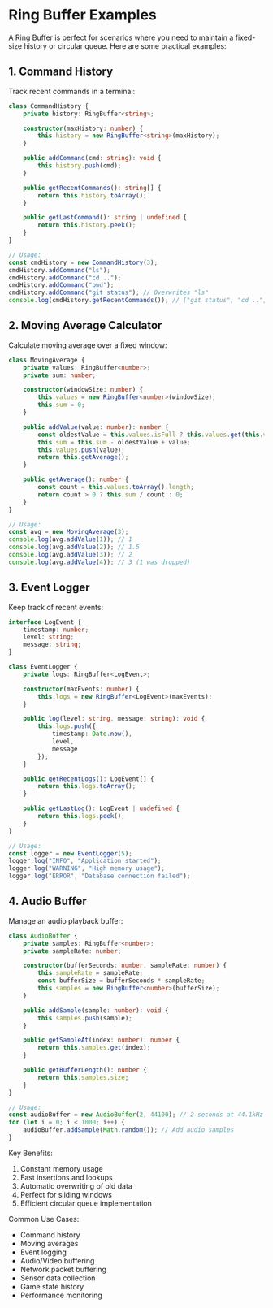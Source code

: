 # Ring Buffer Examples

A Ring Buffer is perfect for scenarios where you need to maintain a fixed-size history or circular queue. Here are some practical examples:

## 1. Command History

Track recent commands in a terminal:

```typescript
class CommandHistory {
    private history: RingBuffer<string>;

    constructor(maxHistory: number) {
        this.history = new RingBuffer<string>(maxHistory);
    }

    public addCommand(cmd: string): void {
        this.history.push(cmd);
    }

    public getRecentCommands(): string[] {
        return this.history.toArray();
    }

    public getLastCommand(): string | undefined {
        return this.history.peek();
    }
}

// Usage:
const cmdHistory = new CommandHistory(3);
cmdHistory.addCommand("ls");
cmdHistory.addCommand("cd ..");
cmdHistory.addCommand("pwd");
cmdHistory.addCommand("git status"); // Overwrites "ls"
console.log(cmdHistory.getRecentCommands()); // ["git status", "cd ..", "pwd"]
```

## 2. Moving Average Calculator

Calculate moving average over a fixed window:

```typescript
class MovingAverage {
    private values: RingBuffer<number>;
    private sum: number;

    constructor(windowSize: number) {
        this.values = new RingBuffer<number>(windowSize);
        this.sum = 0;
    }

    public addValue(value: number): number {
        const oldestValue = this.values.isFull ? this.values.get(this.values.pointer) : 0;
        this.sum = this.sum - oldestValue + value;
        this.values.push(value);
        return this.getAverage();
    }

    public getAverage(): number {
        const count = this.values.toArray().length;
        return count > 0 ? this.sum / count : 0;
    }
}

// Usage:
const avg = new MovingAverage(3);
console.log(avg.addValue(1)); // 1
console.log(avg.addValue(2)); // 1.5
console.log(avg.addValue(3)); // 2
console.log(avg.addValue(4)); // 3 (1 was dropped)
```

## 3. Event Logger

Keep track of recent events:

```typescript
interface LogEvent {
    timestamp: number;
    level: string;
    message: string;
}

class EventLogger {
    private logs: RingBuffer<LogEvent>;

    constructor(maxEvents: number) {
        this.logs = new RingBuffer<LogEvent>(maxEvents);
    }

    public log(level: string, message: string): void {
        this.logs.push({
            timestamp: Date.now(),
            level,
            message
        });
    }

    public getRecentLogs(): LogEvent[] {
        return this.logs.toArray();
    }

    public getLastLog(): LogEvent | undefined {
        return this.logs.peek();
    }
}

// Usage:
const logger = new EventLogger(5);
logger.log("INFO", "Application started");
logger.log("WARNING", "High memory usage");
logger.log("ERROR", "Database connection failed");
```

## 4. Audio Buffer

Manage an audio playback buffer:

```typescript
class AudioBuffer {
    private samples: RingBuffer<number>;
    private sampleRate: number;

    constructor(bufferSeconds: number, sampleRate: number) {
        this.sampleRate = sampleRate;
        const bufferSize = bufferSeconds * sampleRate;
        this.samples = new RingBuffer<number>(bufferSize);
    }

    public addSample(sample: number): void {
        this.samples.push(sample);
    }

    public getSampleAt(index: number): number {
        return this.samples.get(index);
    }

    public getBufferLength(): number {
        return this.samples.size;
    }
}

// Usage:
const audioBuffer = new AudioBuffer(2, 44100); // 2 seconds at 44.1kHz
for (let i = 0; i < 1000; i++) {
    audioBuffer.addSample(Math.random()); // Add audio samples
}
```

Key Benefits:
1. Constant memory usage
2. Fast insertions and lookups
3. Automatic overwriting of old data
4. Perfect for sliding windows
5. Efficient circular queue implementation

Common Use Cases:
- Command history
- Moving averages
- Event logging
- Audio/Video buffering
- Network packet buffering
- Sensor data collection
- Game state history
- Performance monitoring 